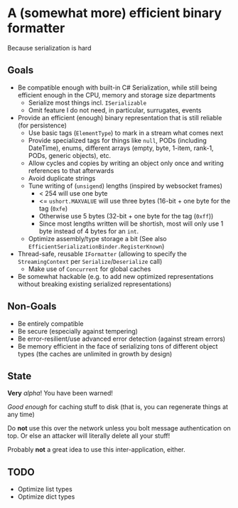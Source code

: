 # A (somewhat more) efficient binary formatter  #

Because serialization is hard 

## Goals ##

* Be compatible enough with built-in C# Serialization, while still being efficient enough in the CPU, memory and storage size departments
	* Serialize most things incl. `ISerializable`
	* Omit feature I do not need, in particular, surrugates, events
* Provide an efficient (enough) binary representation that is still reliable (for persistence)
	* Use basic tags (`ElementType`) to mark in a stream what comes next
	* Provide specialized tags for things like `null`, PODs (including DateTime),  enums, different arrays (empty, byte, 1-item, rank-1, PODs, generic objects), etc.
	* Allow cycles and copies by writing an object only once and writing references to that afterwards
	* Avoid duplicate strings
	* Tune writing of (`unsigend`) lengths (inspired by websocket frames)
		* &lt; 254 will use one byte
		* &lt;= `ushort.MAXVALUE` will use three bytes (16-bit + one byte for the  tag (`0xfe`)
		* Otherwise use 5 bytes (32-bit + one byte for the tag (`0xff`))
		* Since most lengths written will be shortish, most will only use 1 byte instead of 4 bytes for an `int`.
	* Optimize assembly/type storage a bit (See also `EfficientSerializationBinder.RegisterKnown`)
* Thread-safe, reusable `IFormatter` (allowing to specify the `StreamingContext` per `Serialize`/`Deserialize` call)
	* Make use of `Concurrent` for global caches
* Be somewhat hackable (e.g. to add new optimized representations without breaking existing serialized representations)


## Non-Goals ##

* Be entirely compatible
* Be secure (especially against tempering)
* Be error-resilient/use advanced error detection (against stream errors)
* Be memory efficient in the face of serializing tons of different object types (the caches are unlimited in growth by design)

## State ##

**Very** *alpha*! You have been warned!

*Good enough* for caching stuff to disk (that is, you can regenerate things at any time)

Do **not** use this over the network unless you bolt message authentication on top.
Or else an attacker will literally delete all your stuff!

Probably **not** a great idea to use this inter-application, either.

## TODO ##

- Optimize list types
- Optimize dict types